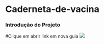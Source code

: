 # Caderneta-de-vacina
### Introdução do Projeto
#Clique em abrir link em nova guia 
[![](http://img.youtube.com/vi/Tt4oCoehZr0/0.jpg)](http://www.youtube.com/watch?v=Tt4oCoehZr0 "Caderneta de vacina Online")
